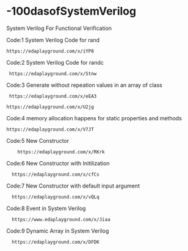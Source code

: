 # -100dasofSystemVerilog
System Verilog For Functional Verification

Code:1  System Verilog Code for rand 

    https://edaplayground.com/x/iYP8

Code:2  System Verilog Code for randc

     https://edaplayground.com/x/Stnw

Code:3  Generate without repeation values in an array of class

     https://edaplayground.com/x/eEA3

    https://edaplayground.com/x/U2jg

Code:4  memory allocation happens for static properties and methods

    https://edaplayground.com/x/V7JT

Code:5  New Constructor

        https://edaplayground.com/x/RKrk
  
Code:6  New Constructor with Initilization

      https://edaplayground.com/x/cfCs

Code:7  New Constructor with default input argument

      https://edaplayground.com/x/vQLq

 Code:8 Event in System Verilog

      https://www.edaplayground.com/x/Jiaa

 Code:9 Dynamic Array in System Verilog

      https://edaplayground.com/x/DFDK





